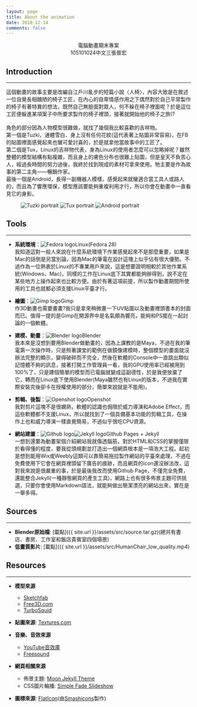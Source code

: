 ```yaml
---
layout: page
title: About the animation
date: 2018-12-14
comments: false
---
```

<center>電腦動畫期末專案<br>105101024中文三張晉宏</center>

## Introduction
---
這個動畫的故事主要是改編自江戶川亂步的短篇小說〈人椅〉，內容大致是在敘述一位自覺長相醜陋的椅子工匠，在內心的自卑情感作用之下偶然對於自己平常製作的椅子有著特異的想法，既然自己無臉面對眾人，何不躲在椅子裡面呢？於是這位工匠便躲進某項案子中所要求製作的椅子裡頭，接著就開始他的椅子之旅(?   
<br>
角色的部分因為人物模型很難做，就找了幾個我比較喜歡的吉祥物。   
第一個是Tuzki，通體雪白、身上沒有任何花紋(這代表著上貼圖非常容易)，在FB的貼圖裡面感覺起來也蠻可愛討喜的，於是就拿他當故事中的工匠了。   
第二個是Tux，Linux的吉祥物代表，身為Linux的使用者怎麼可以忽略掉呢？雖然整體的模型結構有點複雜，而且身上的膚色分布也很難上貼圖，但是皇天不負苦心人，經過長時間的努力過後，我終於找到現成的素材可拿來使用。牠主要是作為故事的第二主角——暢銷作家。   
最後一個是Android，長得一副機器人模樣，感覺起來就蠻適合當工具人或路人的，而且為了響應環保，模型應該要能夠重複利用才行，所以你會在動畫中一直看見它的身影。
<figure class="third">
	<img src="/humanchair/assets/portrait/tuzki.png" alt="Tuzki portrait">
	<img src="/humanchair/assets/portrait/tux.png" alt="Tux portrait">
	<img src="/humanchair/assets/portrait/android.png" alt="Android portrait">
</figure>

## Tools
---
* **系統環境**：<img src="/humanchair/assets/logo/fedora-logo.png" alt="Fedora logo" style="display:inline-block;">Linux(Fedora 28)   
我知道這對一般人來說在什麼系統環境下作業感覺起來不是那麼重要，如果是Mac的話倒是另當別論，因為Mac的筆電在設計這塊上似乎佔有很大優勢。不過作為一位熱衷於Linux的不專業用戶來說，這是想要證明相較於其他作業系統(Windows、Mac)，同樣的工作在Linux底下其實都能夠辦得到，說不定在某些地方上操作起來也比較方便。由於有著這項前提，所以製作動畫期間所使用的工具也就都必須支援Linux平臺才行。

* **繪圖**：<img src="/humanchair/assets/logo/gimp-logo.png" alt="Gimp logo" style="display:inline-block;">Gimp   
作3D動畫也需要畫畫?我只是拿來稍微畫一下UV貼圖以及動畫裡頭書本的封面而已。值得一提的是Gimp在開源界中是名氣頗為響亮，能夠和PS擺在一起討論的一個軟體。

* **建模、動畫**：<img src="/humanchair/assets/logo/blender-logo.png" alt="Blender logo" style="display:inline-block;">Blender   
我本來是沒想到要用Blender做動畫的，因為上課教的是Maya，不過在我的筆電第一次操作時，只是照著課堂的範例在做鏡像建模時，整個模型的畫面就沒辦法完整的顯示，變得破碎而不完全，然後在軟體的Console中一直跳出類似記憶體不夠的訊息，接著打開工作管理員一看，我的GPU使用率已經被用到100%了，只是建個簡單的模型而已電腦就變成這副德性，於是我便放棄了它，轉而在Linux底下使用Blender(Maya雖然也有Linux的版本，不過我在實際安裝完後卻卡在授權使用的部分，簡單來說就是不能用)。

* **剪輯、後製**：<img src="/humanchair/assets/logo/openshot-logo.png" alt="Openshot logo" style="display:inline-block;">Openshot   
我對剪片這塊不是很嫻熟，軟體的認識也侷限於威力導演和Adobe Effect，而這些軟體都不支援Linux，所以就找到了一個具備基本功能的剪輯工具，在操作上也和威力導演一樣直覺簡易，不過似乎很吃CPU資源。

* **網站建置**：<img src="/humanchair/assets/logo/github-logo.png" alt="Github logo" style="display:inline-block;"><img src="/humanchair/assets/logo/jekyll-logo.png" alt="Jekyll logo" style="display:inline-block;">Github Pages + Jekyll   
一想到還要為動畫架個介紹網站我就傷透腦筋，對於HTML和CSS的掌握僅限於看得懂的程度，要我從頭規劃並打造出一個網頁根本是一項浩大工程。起初是想到能用Wix或Weebly這類可以靠簡易拖拉製作網站的平臺來處理，不過在免費使用下它會在網頁裡頭留下廣告的痕跡，而且網頁的icon還沒辦法改，這對我來說是很嚴重的事，於是最後我改而使用Github Page，不僅完全免費，還能整合Jekyll(一種靜態網頁的產生工具)，網路上也有很多佈景主題可供挑選，只要你會使用Markdown語法，就能夠做出簡潔漂亮的網站出來，實在是一舉多得。

## Sources
---
* **Blender原始檔**: [載點]({{ site.url }}/assets/src/source.tar.gz)(總共有書店、書房、工作室和飯店貴賓室四個場景)
* **低畫質影片**: [載點]({{ site.url }}/assets/src/HumanChair_low_quality.mp4)

## Resources
---
* **模型來源**
  * [Sketchfab](https://sketchfab.com/feed)
  * [Free3D.com](https://free3d.com/)
  * [TurboSquid](https://www.turbosquid.com/)

* **貼圖來源**: [Textures.com](https://www.textures.com/)

* **音樂、音效來源**
  * [YouTube音效庫](https://www.youtube.com/audiolibrary/music)
  * [Freesound](https://freesound.org/)

* **網頁相關來源**
  * 佈景主題: [Moon Jekyll Theme](https://github.com/TaylanTatli/Moon)
  * CSS圖片輪播: [Simple Fade Slideshow](https://www.jssor.com/demos/simple-fade-slideshow.slider)

* **圖標來源**: [FlatIcon](https://www.flaticon.com)(由[Smashicons](https://www.flaticon.com/authors/smashicons)製作)
